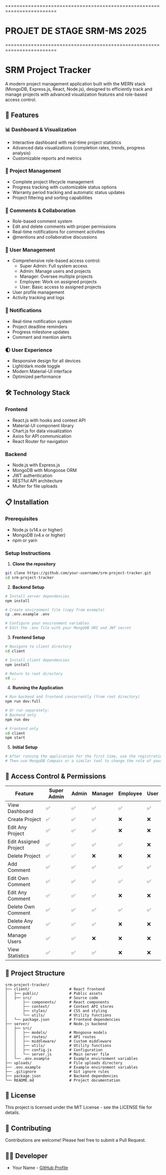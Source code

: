 ========================================================================
#                      PROJET DE STAGE SRM-MS 2025                     #
========================================================================

# SRM Project Tracker

A modern project management application built with the MERN stack (MongoDB, Express.js, React, Node.js), designed to efficiently track and manage projects with advanced visualization features and role-based access control.

## 🚀 Features

### 📊 Dashboard & Visualization
- Interactive dashboard with real-time project statistics
- Advanced data visualizations (completion rates, trends, progress analysis)
- Customizable reports and metrics

### 📝 Project Management
- Complete project lifecycle management
- Progress tracking with customizable status options
- Warranty period tracking and automatic status updates
- Project filtering and sorting capabilities

### 💬 Comments & Collaboration
- Role-based comment system
- Edit and delete comments with proper permissions
- Real-time notifications for comment activities
- @mentions and collaborative discussions

### 👥 User Management
- Comprehensive role-based access control:
  - Super Admin: Full system access
  - Admin: Manage users and projects
  - Manager: Oversee multiple projects
  - Employee: Work on assigned projects
  - User: Basic access to assigned projects
- User profile management
- Activity tracking and logs

### 🔔 Notifications
- Real-time notification system
- Project deadline reminders
- Progress milestone updates
- Comment and mention alerts

### 🌓 User Experience
- Responsive design for all devices
- Light/dark mode toggle
- Modern Material-UI interface
- Optimized performance

## 🛠️ Technology Stack

### Frontend
- React.js with hooks and context API
- Material-UI component library
- Chart.js for data visualization
- Axios for API communication
- React Router for navigation

### Backend
- Node.js with Express.js
- MongoDB with Mongoose ORM
- JWT authentication
- RESTful API architecture
- Multer for file uploads

## 📋 Installation

### Prerequisites
- Node.js (v14.x or higher)
- MongoDB (v4.x or higher)
- npm or yarn

### Setup Instructions

1. **Clone the repository**
```bash
git clone https://github.com/your-username/srm-project-tracker.git
cd srm-project-tracker
```

2. **Backend Setup**
```bash
# Install server dependencies
npm install

# Create environment file (copy from example)
cp .env.example .env

# Configure your environment variables
# Edit the .env file with your MongoDB URI and JWT secret
```

3. **Frontend Setup**
```bash
# Navigate to client directory
cd client

# Install client dependencies
npm install

# Return to root directory
cd ..
```

4. **Running the Application**
```bash
# Run backend and frontend concurrently (from root directory)
npm run dev:full

# Or run separately:
# Backend only
npm run dev

# Frontend only
cd client
npm start
```

5. **Initial Setup**
```bash
# After running the application for the first time, use the registration page to create your first account
# Then use MongoDB Compass or a similar tool to change the role of your first user to 'superadmin'
```

## 🔐 Access Control & Permissions

| Feature | Super Admin | Admin | Manager | Employee | User |
|---------|-------------|-------|---------|----------|------|
| View Dashboard | ✅ | ✅ | ✅ | ✅ | ✅ |
| Create Project | ✅ | ✅ | ✅ | ❌ | ❌ |
| Edit Any Project | ✅ | ✅ | ✅ | ❌ | ❌ |
| Edit Assigned Project | ✅ | ✅ | ✅ | ✅ | ❌ |
| Delete Project | ✅ | ✅ | ❌ | ❌ | ❌ |
| Add Comment | ✅ | ✅ | ✅ | ✅ | ✅ |
| Edit Own Comment | ✅ | ✅ | ✅ | ✅ | ✅ |
| Edit Any Comment | ✅ | ✅ | ✅ | ❌ | ❌ |
| Delete Own Comment | ✅ | ✅ | ✅ | ✅ | ✅ |
| Delete Any Comment | ✅ | ✅ | ✅ | ❌ | ❌ |
| Manage Users | ✅ | ✅ | ❌ | ❌ | ❌ |
| View Statistics | ✅ | ✅ | ✅ | ❌ | ❌ |

## 📁 Project Structure

```
srm-project-tracker/
├── client/                  # React frontend
│   ├── public/              # Public assets
│   ├── src/                 # Source code
│       ├── components/      # React components
│       ├── context/         # Context API stores
│       ├── styles/          # CSS and styling
│       └── utils/           # Utility functions
│   └── package.json         # Frontend dependencies
├── server/                  # Node.js backend
│   ├── src/
│   │   ├── models/          # Mongoose models
│   │   ├── routes/          # API routes
│   │   ├── middleware/      # Custom middleware
│   │   ├── utils/           # Utility functions
│   │   ├── config.js        # Configuration
│   │   └── server.js        # Main server file
│   └── .env.example         # Example environment variables
├── uploads/                 # File uploads directory
├── .env.example             # Example environment variables
├── .gitignore               # Git ignore rules
├── package.json             # Backend dependencies
└── README.md                # Project documentation
```

## 📜 License

This project is licensed under the MIT License - see the LICENSE file for details.

## 🤝 Contributing

Contributions are welcome! Please feel free to submit a Pull Request.

## 👨‍💻 Developer

- Your Name - [GitHub Profile](https://github.com/your-username) 